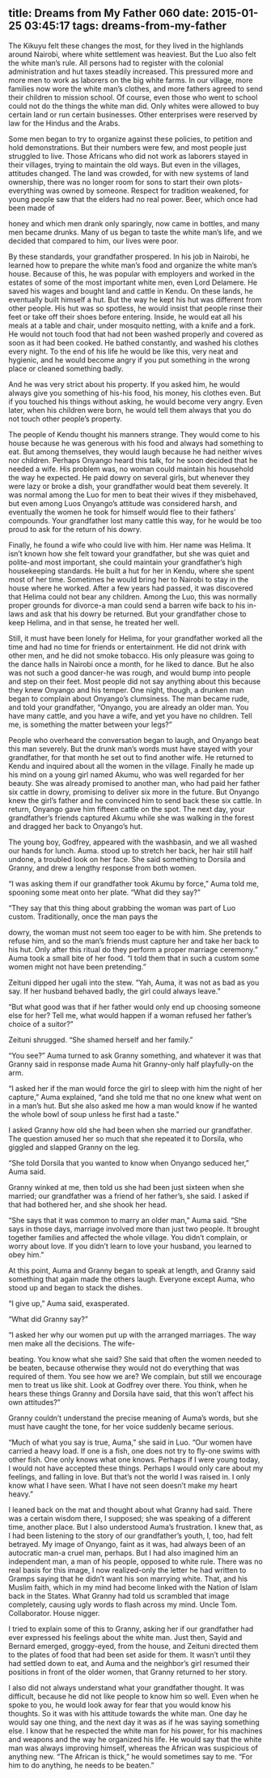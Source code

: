 title: Dreams from My Father 060
date: 2015-01-25 03:45:17
tags: dreams-from-my-father
---

The Kikuyu felt these changes the most, for they lived in the highlands around Nairobi, where white settlement was heaviest. But the Luo also felt the white man’s rule. All persons had to register with the colonial administration and hut taxes steadily increased. This pressured more and more men to work as laborers on the big white farms. In our village, more families now wore the white man’s clothes, and more fathers agreed to send their children to mission school. Of course, even those who went to school could not do the things the white man did. Only whites were allowed to buy certain land or run certain businesses. Other enterprises were reserved by law for the Hindus and the Arabs.

Some men began to try to organize against these policies, to petition and hold demonstrations. But their numbers were few, and most people just struggled to live. Those Africans who did not work as laborers stayed in their villages, trying to maintain the old ways. But even in the villages, attitudes changed. The land was crowded, for with new systems of land ownership, there was no longer room for sons to start their own plots-everything was owned by someone. Respect for tradition weakened, for young people saw that the elders had no real power. Beer, which once had been made of

honey and which men drank only sparingly, now came in bottles, and many men became drunks. Many of us began to taste the white man’s life, and we decided that compared to him, our lives were poor.

By these standards, your grandfather prospered. In his job in Nairobi, he learned how to prepare the white man’s food and organize the white man’s house. Because of this, he was popular with employers and worked in the estates of some of the most important white men, even Lord Delamere. He saved his wages and bought land and cattle in Kendu. On these lands, he eventually built himself a hut. But the way he kept his hut was different from other people. His hut was so spotless, he would insist that people rinse their feet or take off their shoes before entering. Inside, he would eat all his meals at a table and chair, under mosquito netting, with a knife and a fork. He would not touch food that had not been washed properly and covered as soon as it had been cooked. He bathed constantly, and washed his clothes every night. To the end of his life he would be like this, very neat and hygienic, and he would become angry if you put something in the wrong place or cleaned something badly.

And he was very strict about his property. If you asked him, he would always give you something of his-his food, his money, his clothes even. But if you touched his things without asking, he would become very angry. Even later, when his children were born, he would tell them always that you do not touch other people’s property.

The people of Kendu thought his manners strange. They would come to his house because he was generous with his food and always had something to eat. But among themselves, they would laugh because he had neither wives nor children. Perhaps Onyango heard this talk, for he soon decided that he needed a wife. His problem was, no woman could maintain his household the way he expected. He paid dowry on several girls, but whenever they were lazy or broke a dish, your grandfather would beat them severely. It was normal among the Luo for men to beat their wives if they misbehaved, but even among Luos Onyango’s attitude was considered harsh, and eventually the women he took for himself would flee to their fathers’ compounds. Your grandfather lost many cattle this way, for he would be too proud to ask for the return of his dowry.

Finally, he found a wife who could live with him. Her name was Helima. It isn’t known how she felt toward your grandfather, but she was quiet and polite-and most important, she could maintain your grandfather’s high housekeeping standards. He built a hut for her in Kendu, where she spent most of her time. Sometimes he would bring her to Nairobi to stay in the house where he worked. After a few years had passed, it was discovered that Helima could not bear any children. Among the Luo, this was normally proper grounds for divorce-a man could send a barren wife back to his in- laws and ask that his dowry be returned. But your grandfather chose to keep Helima, and in that sense, he treated her well.

Still, it must have been lonely for Helima, for your grandfather worked all the time and had no time for friends or entertainment. He did not drink with other men, and he did not smoke tobacco. His only pleasure was going to the dance halls in Nairobi once a month, for he liked to dance. But he also was not such a good dancer-he was rough, and would bump into people and step on their feet. Most people did not say anything about this because they knew Onyango and his temper. One night, though, a drunken man began to complain about Onyango’s clumsiness. The man became rude, and told your grandfather, “Onyango, you are already an older man. You have many cattle, and you have a wife, and yet you have no children. Tell me, is something the matter between your legs?”

People who overheard the conversation began to laugh, and Onyango beat this man severely. But the drunk man’s words must have stayed with your grandfather, for that month he set out to find another wife. He returned to Kendu and inquired about all the women in the village. Finally he made up his mind on a young girl named Akumu, who was well regarded for her beauty. She was already promised to another man, who had paid her father six cattle in dowry, promising to deliver six more in the future. But Onyango knew the girl’s father and he convinced him to send back these six cattle. In return, Onyango gave him fifteen cattle on the spot. The next day, your grandfather’s friends captured Akumu while she was walking in the forest and dragged her back to Onyango’s hut.

The young boy, Godfrey, appeared with the washbasin, and we all washed our hands for lunch. Auma. stood up to stretch her back, her hair still half undone, a troubled look on her face. She said something to Dorsila and Granny, and drew a lengthy response from both women.

“I was asking them if our grandfather took Akumu by force,” Auma told me, spooning some meat onto her plate. “What did they say?”

“They say that this thing about grabbing the woman was part of Luo custom. Traditionally, once the man pays the

dowry, the woman must not seem too eager to be with him. She pretends to refuse him, and so the man’s friends must capture her and take her back to his hut. Only after this ritual do they perform a proper marriage ceremony.” Auma took a small bite of her food. “I told them that in such a custom some women might not have been pretending.”

Zeituni dipped her ugali into the stew. “Yah, Auma, it was not as bad as you say. If her husband behaved badly, the girl could always leave.”

“But what good was that if her father would only end up choosing someone else for her? Tell me, what would happen if a woman refused her father’s choice of a suitor?”

Zeituni shrugged. “She shamed herself and her family.”

“You see?” Auma turned to ask Granny something, and whatever it was that Granny said in response made Auma hit Granny-only half playfully-on the arm.

“I asked her if the man would force the girl to sleep with him the night of her capture,” Auma explained, “and she told me that no one knew what went on in a man’s hut. But she also asked me how a man would know if he wanted the whole bowl of soup unless he first had a taste.”

I asked Granny how old she had been when she married our grandfather. The question amused her so much that she repeated it to Dorsila, who giggled and slapped Granny on the leg.

“She told Dorsila that you wanted to know when Onyango seduced her,” Auma said.

Granny winked at me, then told us she had been just sixteen when she married; our grandfather was a friend of her father’s, she said. I asked if that had bothered her, and she shook her head.

“She says that it was common to marry an older man,” Auma said. “She says in those days, marriage involved more than just two people. It brought together families and affected the whole village. You didn’t complain, or worry about love. If you didn’t learn to love your husband, you learned to obey him.”

At this point, Auma and Granny began to speak at length, and Granny said something that again made the others laugh. Everyone except Auma, who stood up and began to stack the dishes.

“I give up,” Auma said, exasperated.

“What did Granny say?”

“I asked her why our women put up with the arranged marriages. The way men make all the decisions. The wife-

beating. You know what she said? She said that often the women needed to be beaten, because otherwise they would not do everything that was required of them. You see how we are? We complain, but still we encourage men to treat us like shit. Look at Godfrey over there. You think, when he hears these things Granny and Dorsila have said, that this won’t affect his own attitudes?”

Granny couldn’t understand the precise meaning of Auma’s words, but she must have caught the tone, for her voice suddenly became serious.

“Much of what you say is true, Auma,” she said in Luo. “Our women have carried a heavy load. If one is a fish, one does not try to fly-one swims with other fish. One only knows what one knows. Perhaps if I were young today, I would not have accepted these things. Perhaps I would only care about my feelings, and falling in love. But that’s not the world I was raised in. I only know what I have seen. What I have not seen doesn’t make my heart heavy.”

I leaned back on the mat and thought about what Granny had said. There was a certain wisdom there, I supposed; she was speaking of a different time, another place. But I also understood Auma’s frustration. I knew that, as I had been listening to the story of our grandfather’s youth, I, too, had felt betrayed. My image of Onyango, faint as it was, had always been of an autocratic man-a cruel man, perhaps. But I had also imagined him an independent man, a man of his people, opposed to white rule. There was no real basis for this image, I now realized-only the letter he had written to Gramps saying that he didn’t want his son marrying white. That, and his Muslim faith, which in my mind had become linked with the Nation of Islam back in the States. What Granny had told us scrambled that image completely, causing ugly words to flash across my mind. Uncle Tom. Collaborator. House nigger.

I tried to explain some of this to Granny, asking her if our grandfather had ever expressed his feelings about the white man. Just then, Sayid and Bernard emerged, groggy-eyed, from the house, and Zeituni directed them to the plates of food that had been set aside for them. It wasn’t until they had settled down to eat, and Auma and the neighbor’s girl resumed their positions in front of the older women, that Granny returned to her story.

I also did not always understand what your grandfather thought. It was difficult, because he did not like people to know him so well. Even when he spoke to you, he would look away for fear that you would know his thoughts. So it was with his attitude towards the white man. One day he would say one thing, and the next day it was as if he was saying something else. I know that he respected the white man for his power, for his machines and weapons and the way he organized his life. He would say that the white man was always improving himself, whereas the African was suspicious of anything new. “The African is thick,” he would sometimes say to me. “For him to do anything, he needs to be beaten.”

